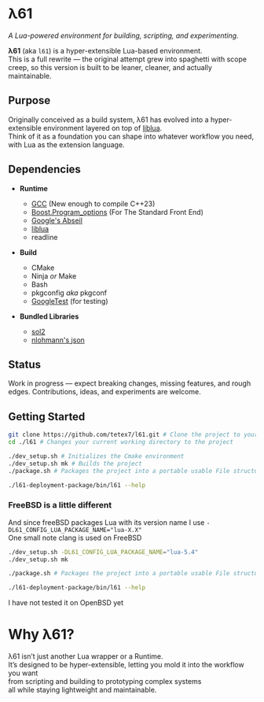 # λ61

*A Lua-powered environment for building, scripting, and experimenting.*

**λ61** (aka `l61`) is a hyper-extensible Lua-based environment.  
This is a full rewrite — the original attempt grew into spaghetti with scope creep, so this version is built to be leaner, cleaner, and actually maintainable.

## Purpose

Originally conceived as a build system, λ61 has evolved into a hyper-extensible environment layered on top of [liblua](https://www.lua.org/).  
Think of it as a foundation you can shape into whatever workflow you need, with Lua as the extension language.

## Dependencies

- **Runtime**
    - [GCC](https://gcc.gnu.org/) (New enough to compile C++23)
    - [Boost.Program_options](https://boost.org) (For The Standard Front End)
    - [Google's Abseil](https://github.com/abseil/abseil-cpp)
    - [liblua](https://lua.org)
    - readline


- **Build**
    - CMake
    - Ninja *or* Make
    - Bash
    - pkgconfig *aka* pkgconf
    - [GoogleTest](https://github.com/google/googletest) (for testing)


- **Bundled Libraries**
  - [sol2](https://github.com/ThePhD/sol2)
  - [nlohmann's json](https://github.com/nlohmann/json)

## Status

Work in progress — expect breaking changes, missing features, and rough edges. Contributions, ideas, and experiments are welcome.

## Getting Started
```bash
git clone https://github.com/tetex7/l61.git # Clone the project to your local machine
cd ./l61 # Changes your current working directory to the project

./dev_setup.sh # Initializes the Cmake environment
./dev_setup.sh mk # Builds the project
./package.sh # Packages the project into a portable usable File structure

./l61-deployment-package/bin/l61 --help
```
### FreeBSD is a little different
And since freeBSD packages Lua with its version name I use `-DL61_CONFIG_LUA_PACKAGE_NAME="lua-X.X"`   
One small note clang is used on FreeBSD  
```bash
./dev_setup.sh -DL61_CONFIG_LUA_PACKAGE_NAME="lua-5.4"
./dev_setup.sh mk 

./package.sh # Packages the project into a portable usable File structure

./l61-deployment-package/bin/l61 --help
```
I have not tested it on OpenBSD yet 
# Why λ61?

λ61 isn’t just another Lua wrapper or a Runtime.  
It’s designed to be hyper-extensible, letting you mold it into the workflow you want  
from scripting and building to prototyping complex systems  
all while staying lightweight and maintainable.
